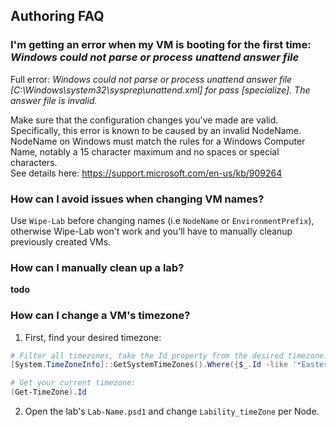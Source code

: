 ## Authoring FAQ

### I'm getting an error when my VM is booting for the first time: *Windows could not parse or process unattend answer file*

Full error: *Windows could not parse or process unattend answer file [C:\Windows\system32\sysprep\unattend.xml] for pass [specialize]. The answer file is invalid.*

Make sure that the configuration changes you've made are valid. 
Specifically, this error is known to be caused by an invalid NodeName. 
NodeName on Windows must match the rules for a Windows Computer Name, notably a 15 character maximum and no spaces or special characters.  
See details here: https://support.microsoft.com/en-us/kb/909264

### How can I avoid issues when changing VM names?

Use `Wipe-Lab` before changing names (i.e `NodeName` or `EnvironmentPrefix`), 
otherwise Wipe-Lab won't work and you'll have to manually cleanup previously created VMs.

### How can I manually clean up a lab?

**todo**

### How can I change a VM's timezone?

1. First, find your desired timezone:

```ps1
# Filter all timezones, take the Id property from the desired timezone:
[System.TimeZoneInfo]::GetSystemTimeZones().Where({$_.Id -like '*Eastern*'})

# Get your current timezone: 
(Get-TimeZone).Id

```
2. Open the lab's `Lab-Name.psd1` and change `Lability_timeZone` per Node. 
